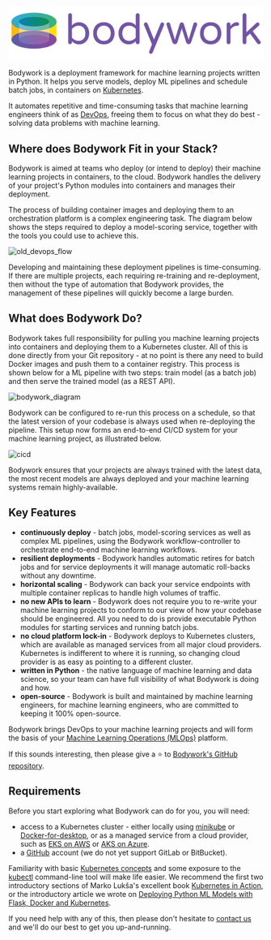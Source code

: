 ![bodywork](images/bodywork_logo.png)

Bodywork is a deployment framework for machine learning projects written in Python. It helps you serve models, deploy ML pipelines and schedule batch jobs, in containers on [Kubernetes](https://en.wikipedia.org/wiki/Kubernetes).

It automates repetitive and time-consuming tasks that machine learning engineers think of as [DevOps](https://en.wikipedia.org/wiki/DevOps), freeing them to focus on what they do best - solving data problems with machine learning.

## Where does Bodywork Fit in your Stack?

Bodywork is aimed at teams who deploy (or intend to deploy) their machine learning projects in containers, to the cloud. Bodywork handles the delivery of your project's Python modules into containers and manages their deployment.

The process of building container images and deploying them to an orchestration platform is a complex engineering task. The diagram below shows the steps required to deploy a model-scoring service, together with the tools you could use to achieve this.

![old_devops_flow](images/ml_devops_flow.svg)

Developing and maintaining these deployment pipelines is time-consuming. If there are multiple projects, each requiring re-training and re-deployment, then without the type of automation that Bodywork provides, the management of these pipelines will quickly become a large burden.

## What does Bodywork Do?

Bodywork takes full responsibility for pulling you machine learning projects into containers and deploying them to a Kubernetes cluster. All of this is done directly from your Git repository - at no point is there any need to build Docker images and push them to a container registry. This process is shown below for a ML pipeline with two steps: train model (as a batch job) and then serve the trained model (as a REST API).

![bodywork_diagram](images/ml_pipeline.svg)

Bodywork can be configured to re-run this process on a schedule, so that the latest version of your codebase is always used when re-deploying the pipeline. This setup now forms an end-to-end CI/CD system for your machine learning project, as illustrated below.

![cicd](images/cicd_with_bodywork.svg)

Bodywork ensures that your projects are always trained with the latest data, the most recent models are always deployed and your machine learning systems remain highly-available.

## Key Features

* **continuously deploy** - batch jobs, model-scoring services as well as complex ML pipelines, using the Bodywork workflow-controller to orchestrate end-to-end machine learning workflows.
* **resilient deployments** - Bodywork handles automatic retires for batch jobs and for service deployments it will manage automatic roll-backs without any downtime.
* **horizontal scaling** - Bodywork can back your service endpoints with multiple container replicas to handle high volumes of traffic.
* **no new APIs to learn** - Bodywork does not require you to re-write your machine learning projects to conform to our view of how your codebase should be engineered. All you need to do is provide executable Python modules for starting services and running batch jobs.
* **no cloud platform lock-in** - Bodywork deploys to Kubernetes clusters, which are available as managed services from all major cloud providers. Kubernetes is indifferent to where it is running, so changing cloud provider is as easy as pointing to a different cluster.
* **written in Python** - the native language of machine learning and data science, so your team can have full visibility of what Bodywork is doing and how.
* **open-source** - Bodywork is built and maintained by machine learning engineers, for machine learning engineers, who are committed to keeping it 100% open-source.

Bodywork brings DevOps to your machine learning projects and will form the basis of your [Machine Learning Operations (MLOps)](https://en.wikipedia.org/wiki/MLOps) platform.

If this sounds interesting, then please give a ⭐️ to [Bodywork's GitHub repository](https://github.com/bodywork-ml/bodywork-core).

## Requirements

Before you start exploring what Bodywork can do for you, you will need:

* access to a Kubernetes cluster - either locally using [minikube](https://minikube.sigs.k8s.io/docs/) or [Docker-for-desktop](https://www.docker.com/products/docker-desktop), or as a managed service from a cloud provider, such as [EKS on AWS](https://aws.amazon.com/eks) or [AKS on Azure](https://azure.microsoft.com/en-us/services/kubernetes-service/).
* a [GitHub](https://github.com) account (we do not yet support GitLab or BitBucket).

Familiarity with basic [Kubernetes concepts](https://kubernetes.io/docs/concepts/) and some exposure to the [kubectl](https://kubernetes.io/docs/reference/kubectl/overview/) command-line tool will make life easier. We recommend the first two introductory sections of Marko Lukša's excellent book [Kubernetes in Action](https://www.manning.com/books/kubernetes-in-action?query=kubernetes), or the introductory article we wrote on [Deploying Python ML Models with Flask, Docker and Kubernetes](https://alexioannides.com/2019/01/10/deploying-python-ml-models-with-flask-docker-and-kubernetes/).

If you need help with any of this, then please don't hesitate to [contact us](contact.md) and we'll do our best to get you up-and-running.
